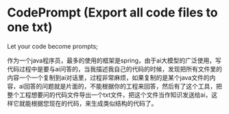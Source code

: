 # CodePrompt (Export all code files to one txt)
Let your code become prompts;


作为一个java程序员，最多的使用的框架是spring，由于ai大模型的广泛使用，写代码过程中是要与ai问答的，当我描述我自己的代码的时候，发现把所有文件里的内容一个一个复制到ai对话里，过程非常麻烦，如果复制的是某个java文件的内容，ai回答的问题就是片面的，不能根据你的工程来回答，然后有了这个工具，把整个工程想要问的代码文件导出一个txt文件，把这个文件当作知识发送给ai，这样它就能根据您现在的代码，来生成类似结构的代码了。
